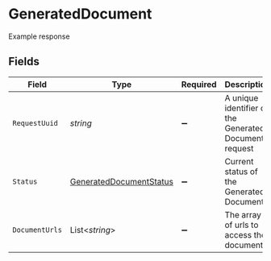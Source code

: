 # GeneratedDocument

Example response


## Fields

| Field                                                                         | Type                                                                          | Required                                                                      | Description                                                                   |
| ----------------------------------------------------------------------------- | ----------------------------------------------------------------------------- | ----------------------------------------------------------------------------- | ----------------------------------------------------------------------------- |
| `RequestUuid`                                                                 | *string*                                                                      | :heavy_minus_sign:                                                            | A unique identifier of the Generated Document request                         |
| `Status`                                                                      | [GeneratedDocumentStatus](../../Models/Components/GeneratedDocumentStatus.md) | :heavy_minus_sign:                                                            | Current status of the Generated Document                                      |
| `DocumentUrls`                                                                | List<*string*>                                                                | :heavy_minus_sign:                                                            | The array of urls to access the documents.                                    |